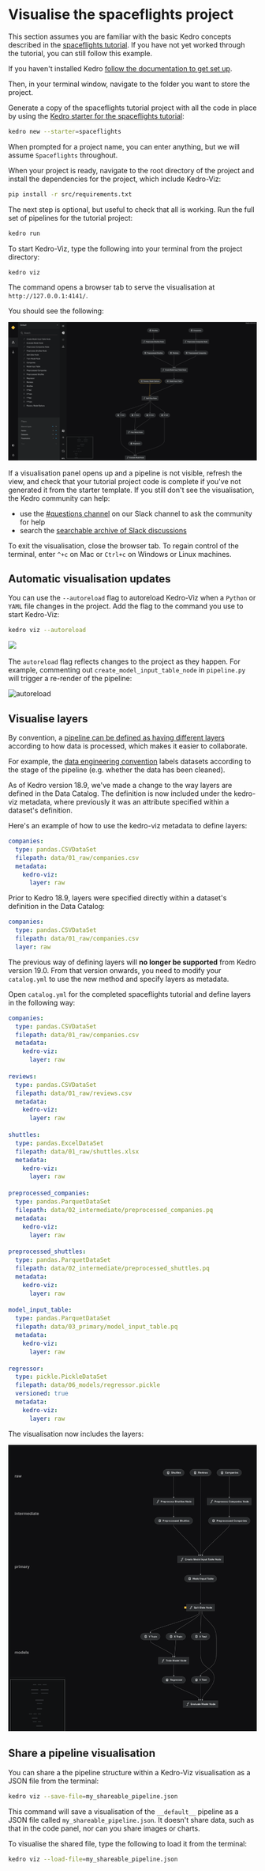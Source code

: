 # Visualise the spaceflights project


This section assumes you are familiar with the basic Kedro concepts described in the [spaceflights tutorial](../tutorial/spaceflights_tutorial.md). If you have not yet worked through the tutorial, you can still follow this example.

If you haven't installed Kedro [follow the documentation to get set up](../get_started/install.md).

Then, in your terminal window, navigate to the folder you want to store the project.

Generate a copy of the spaceflights tutorial project with all the code in place by using the [Kedro starter for the spaceflights tutorial](https://github.com/kedro-org/kedro-starters/tree/main/spaceflights):

```bash
kedro new --starter=spaceflights
```

When prompted for a project name, you can enter anything, but we will assume `Spaceflights` throughout.

When your project is ready, navigate to the root directory of the project and install the dependencies for the project, which include Kedro-Viz:

```bash
pip install -r src/requirements.txt
```

The next step is optional, but useful to check that all is working. Run the full set of pipelines for the tutorial project:

```bash
kedro run
```

To start Kedro-Viz, type the following into your terminal from the project directory:

```bash
kedro viz
```

The command opens a browser tab to serve the visualisation at `http://127.0.0.1:4141/`.

You should see the following:

![](../meta/images/pipeline_visualisation.png)

If a visualisation panel opens up and a pipeline is not visible, refresh the view, and check that your tutorial project code is complete if you've not generated it from the starter template. If you still don't see the visualisation, the Kedro community can help:

* use the [#questions channel](https://slack.kedro.org/) on our Slack channel to ask the community for help
* search the [searchable archive of Slack discussions](https://www.linen.dev/s/kedro)

To exit the visualisation, close the browser tab. To regain control of the terminal, enter `^+c` on Mac or `Ctrl+c` on Windows or Linux machines.

## Automatic visualisation updates

You can use the `--autoreload` flag to autoreload Kedro-Viz when a `Python` or `YAML` file changes in the project. Add the flag to the command you use to start Kedro-Viz:

```bash
kedro viz --autoreload
```

![](../meta/images/kedro_viz_autoreload.gif)

The `autoreload` flag reflects changes to the project as they happen. For example, commenting out `create_model_input_table_node` in `pipeline.py` will trigger a re-render of the pipeline:

![autoreload](../meta/images/autoreload.gif)

## Visualise layers

By convention, a [pipeline can be defined as having different layers](../resources/glossary.md#layers-data-engineering-convention) according to how data is processed, which makes it easier to collaborate.

For example, the [data engineering convention](https://towardsdatascience.com/the-importance-of-layered-thinking-in-data-engineering-a09f685edc71) labels datasets according to the stage of the pipeline (e.g. whether the data has been cleaned).

As of Kedro version 18.9, we've made a change to the way layers are defined in the Data Catalog. The definition is now included under the kedro-viz metadata, where previously it was an attribute specified within a dataset's definition. 

Here's an example of how to use the kedro-viz metadata to define layers:

```yaml
companies:
  type: pandas.CSVDataSet
  filepath: data/01_raw/companies.csv
  metadata: 
    kedro-viz:
      layer: raw
```

Prior to Kedro 18.9, layers were specified directly within a dataset's definition in the Data Catalog:

```yaml
companies:
  type: pandas.CSVDataSet
  filepath: data/01_raw/companies.csv
  layer: raw
```

The previous way of defining layers will **no longer be supported** from Kedro version 19.0. From that version onwards, you need to modify your `catalog.yml` to use the new method and specify layers as metadata.

Open `catalog.yml` for the completed spaceflights tutorial and define layers in the following way:

```yaml
companies:
  type: pandas.CSVDataSet
  filepath: data/01_raw/companies.csv
  metadata: 
    kedro-viz:
      layer: raw

reviews:
  type: pandas.CSVDataSet
  filepath: data/01_raw/reviews.csv
  metadata: 
    kedro-viz:
      layer: raw

shuttles:
  type: pandas.ExcelDataSet
  filepath: data/01_raw/shuttles.xlsx
  metadata: 
    kedro-viz:
      layer: raw

preprocessed_companies:
  type: pandas.ParquetDataSet
  filepath: data/02_intermediate/preprocessed_companies.pq
  metadata: 
    kedro-viz:
      layer: raw

preprocessed_shuttles:
  type: pandas.ParquetDataSet
  filepath: data/02_intermediate/preprocessed_shuttles.pq
  metadata: 
    kedro-viz:
      layer: raw

model_input_table:
  type: pandas.ParquetDataSet
  filepath: data/03_primary/model_input_table.pq
  metadata: 
    kedro-viz:
      layer: raw

regressor:
  type: pickle.PickleDataSet
  filepath: data/06_models/regressor.pickle
  versioned: true
  metadata: 
    kedro-viz:
      layer: raw
```

The visualisation now includes the layers:

![](../meta/images/pipeline_visualisation_with_layers.png)

## Share a pipeline visualisation

You can share a the pipeline structure within a Kedro-Viz visualisation as a JSON file from the terminal:

```bash
kedro viz --save-file=my_shareable_pipeline.json
```

This command will save a visualisation of the `__default__` pipeline as a JSON file called `my_shareable_pipeline.json`. It doesn't share data, such as that in the code panel, nor can you share images or charts.

To visualise the shared file, type the following to load it from the terminal:

```bash
kedro viz --load-file=my_shareable_pipeline.json
```
